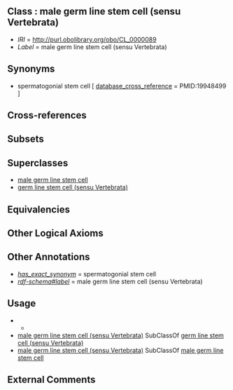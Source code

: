 
## Class : male germ line stem cell (sensu Vertebrata)

 * *IRI* = http://purl.obolibrary.org/obo/CL_0000089
 * *Label* = male germ line stem cell (sensu Vertebrata)

## Synonyms

 * spermatogonial stem cell [ [database_cross_reference](../../ef/oboInOwl#hasDbXref.md) = PMID:19948499 ]

## Cross-references


## Subsets


## Superclasses

 * [male germ line stem cell](../../CL/16/CL_0000016.md)
 * [germ line stem cell (sensu Vertebrata)](../../CL/85/CL_0000085.md)

## Equivalencies


## Other Logical Axioms


## Other Annotations

 * *[has_exact_synonym](../../ym/oboInOwl#hasExactSynonym.md)* = spermatogonial stem cell
 * *[rdf-schema#label](../../el/rdf-schema#label.md)* = male germ line stem cell (sensu Vertebrata)

## Usage

 * -
 * [male germ line stem cell (sensu Vertebrata)](../../CL/89/CL_0000089.md) SubClassOf [germ line stem cell (sensu Vertebrata)](../../CL/85/CL_0000085.md)
 * [male germ line stem cell (sensu Vertebrata)](../../CL/89/CL_0000089.md) SubClassOf [male germ line stem cell](../../CL/16/CL_0000016.md)

## External Comments

